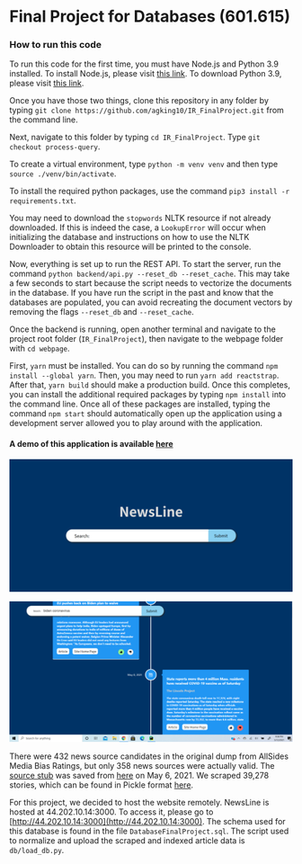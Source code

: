 # Final Project for Databases (601.615)

### How to run this code

To run this code for the first time, you must have Node.js and Python 3.9 installed. To install Node.js, please visit [this link](https://nodejs.org/en/download/). To download Python 3.9, please visit [this link](https://www.python.org/downloads/).

Once you have those two things, clone this repository in any folder by typing `git clone https://github.com/agking10/IR_FinalProject.git` from the command line.

Next, navigate to this folder by typing `cd IR_FinalProject`. Type `git checkout process-query`.

To create a virtual environment, type `python -m venv venv` and then type `source ./venv/bin/activate`.

To install the required python packages, use the command `pip3 install -r requirements.txt`.

You may need to download the `stopwords` NLTK resource if not already downloaded. If this is indeed the case, a `LookupError` will occur when initializing the database and instructions on how to use the NLTK Downloader to obtain this resource will be printed to the console.

Now, everything is set up to run the REST API. To start the server, run the command `python backend/api.py --reset_db --reset_cache`. This may take a few seconds to start because the script needs to vectorize the documents in the database. If you have run the script in the past and know that the databases are populated, you can avoid recreating the document vectors by removing the flags `--reset_db` and `--reset_cache`.

Once the backend is running, open another terminal and navigate to the project root folder (`IR_FinalProject`), then navigate to the webpage folder with `cd webpage`.

First, `yarn` must be installed. You can do so by running the command `npm install --global yarn`. Then, you may need to run `yarn add reactstrap`. After that, `yarn build` should make a production build. Once this completes, you can install the additional required packages by typing `npm install` into the command line. Once all of these packages are installed, typing the command `npm start` should automatically open up the application using a development server allowed you to play around with the application.

#### A demo of this application is available [here](https://youtu.be/Xso2Z3c4dII)

![](./screenshots/NewsLine1.PNG)

![](./screenshots/NewsLine2.png)

There were 432 news source candidates in the original dump from AllSides Media Bias Ratings, but only 358 news sources
were actually valid. The [source stub](media_bias_table.html) was saved from
[here](https://www.allsides.com/media-bias/media-bias-ratings?field_featured_bias_rating_value=All&field_news_source_type_tid%5B2%5D=2&field_news_bias_nid_1%5B1%5D=1&field_news_bias_nid_1%5B2%5D=2&field_news_bias_nid_1%5B3%5D=3&title=)
on May 6, 2021. We scraped 39,278 stories, which can be found in Pickle format [here](stories.pickle).

For this project, we decided to host the website remotely. NewsLine is hosted at 44.202.10.14:3000. To access it, please go to
[http://44.202.10.14:3000](http://44.202.10.14:3000).
The schema used for this database is found in the file `DatabaseFinalProject.sql`. The script used to normalize and upload
the scraped and indexed article data is `db/load_db.py`.
